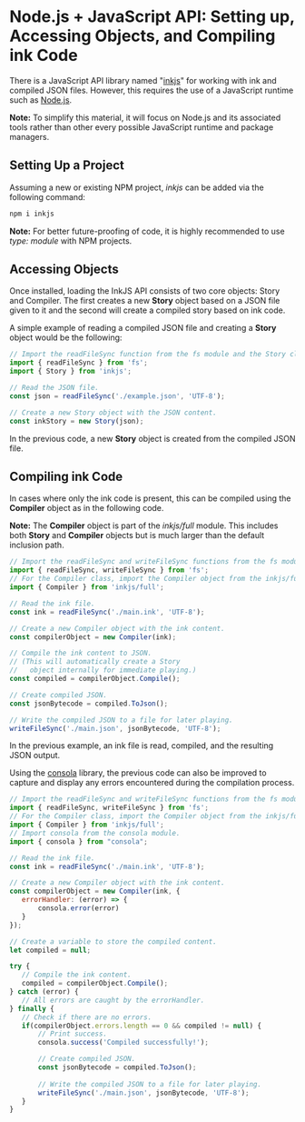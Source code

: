 # Node.js + JavaScript API: Setting up, Accessing Objects, and Compiling ink Code

There is a JavaScript API library named "[inkjs](https://github.com/y-lohse/inkjs)" for working with ink and compiled JSON files. However, this requires the use of a JavaScript runtime such as [Node.js](https://nodejs.org/en).

**Note:** To simplify this material, it will focus on Node.js and its associated tools rather than other every possible JavaScript runtime and package managers.

## Setting Up a Project

Assuming a new or existing NPM project, *inkjs* can be added via the following command:

```bash
npm i inkjs
```

**Note:** For better future-proofing of code, it is highly recommended to use *type: module* with NPM projects.

## Accessing Objects

Once installed, loading the InkJS API consists of two core objects: Story and Compiler. The first creates a new **Story** object based on a JSON file given to it and the second will create a compiled story based on ink code.

A simple example of reading a compiled JSON file and creating a **Story** object would be the following:

```javascript
// Import the readFileSync function from the fs module and the Story class from the inkjs module.
import { readFileSync } from 'fs';
import { Story } from 'inkjs';

// Read the JSON file.
const json = readFileSync('./example.json', 'UTF-8');

// Create a new Story object with the JSON content.
const inkStory = new Story(json);
```

In the previous code, a new **Story** object is created from the compiled JSON file.

## Compiling ink Code

In cases where only the ink code is present, this can be compiled using the **Compiler** object as in the following code.

**Note:** The **Compiler** object is part of the *inkjs/full* module. This includes both **Story** and **Compiler** objects but is much larger than the default inclusion path.

```javascript
// Import the readFileSync and writeFileSync functions from the fs module.
import { readFileSync, writeFileSync } from 'fs';
// For the Compiler class, import the Compiler object from the inkjs/full module.
import { Compiler } from 'inkjs/full';

// Read the ink file.
const ink = readFileSync('./main.ink', 'UTF-8');

// Create a new Compiler object with the ink content.
const compilerObject = new Compiler(ink);

// Compile the ink content to JSON.
// (This will automatically create a Story
//   object internally for immediate playing.)
const compiled = compilerObject.Compile();

// Create compiled JSON.
const jsonBytecode = compiled.ToJson();

// Write the compiled JSON to a file for later playing.
writeFileSync('./main.json', jsonBytecode, 'UTF-8');
```

In the previous example, an ink file is read, compiled, and the resulting JSON output.

Using the [consola](https://www.npmjs.com/package/consola) library, the previous code can also be improved to capture and display any errors encountered during the compilation process.

```javascript
// Import the readFileSync and writeFileSync functions from the fs module.
import { readFileSync, writeFileSync } from 'fs';
// For the Compiler class, import the Compiler object from the inkjs/full module.
import { Compiler } from 'inkjs/full';
// Import consola from the consola module.
import { consola } from "consola";

// Read the ink file.
const ink = readFileSync('./main.ink', 'UTF-8');

// Create a new Compiler object with the ink content.
const compilerObject = new Compiler(ink, {
   errorHandler: (error) => {
       consola.error(error)
   }
});

// Create a variable to store the compiled content.
let compiled = null;

try {
   // Compile the ink content.
   compiled = compilerObject.Compile();
} catch (error) {
   // All errors are caught by the errorHandler.
} finally {
   // Check if there are no errors.
   if(compilerObject.errors.length == 0 && compiled != null) {
       // Print success.
       consola.success('Compiled successfully!');

       // Create compiled JSON.
       const jsonBytecode = compiled.ToJson();
  
       // Write the compiled JSON to a file for later playing.
       writeFileSync('./main.json', jsonBytecode, 'UTF-8');
   }
}
```
